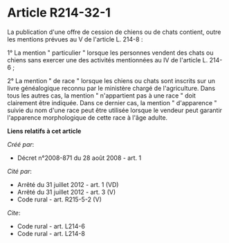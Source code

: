 # Article R214-32-1

La publication d'une offre de cession de chiens ou de chats contient, outre les mentions prévues au V de l'article L.
214-8 : 

1° La mention " particulier " lorsque les personnes vendent des chats ou chiens sans exercer une des activités mentionnées au
IV de l'article L. 214-6 ; 

2° La mention " de race " lorsque les chiens ou chats sont inscrits sur un livre généalogique reconnu par le ministère chargé
de l'agriculture. Dans tous les autres cas, la mention " n'appartient pas à une race " doit clairement être indiquée. Dans ce
dernier cas, la mention " d'apparence " suivie du nom d'une race peut être utilisée lorsque le vendeur peut garantir
l'apparence morphologique de cette race à l'âge adulte.

**Liens relatifs à cet article**

_Créé par_:

  - Décret n°2008-871 du 28 août 2008 - art. 1

_Cité par_:

  - Arrêté du 31 juillet 2012 - art. 1 (VD)
  - Arrêté du 31 juillet 2012 - art. 3 (V)
  - Code rural - art. R215-5-2 (V)

_Cite_:

  - Code rural - art. L214-6
  - Code rural - art. L214-8
